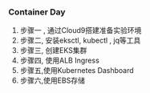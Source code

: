 ### Container Day



1.  步骤一 , 通过Cloud9搭建准备实验环境
2.  步骤二,  安装eksctl, kubectl , jq等工具
3.  步骤三,  创建EKS集群
4.  步骤四, 使用ALB Ingress
5.  步骤五,使用Kubernetes Dashboard
6.  步骤六,使用EBS存储

